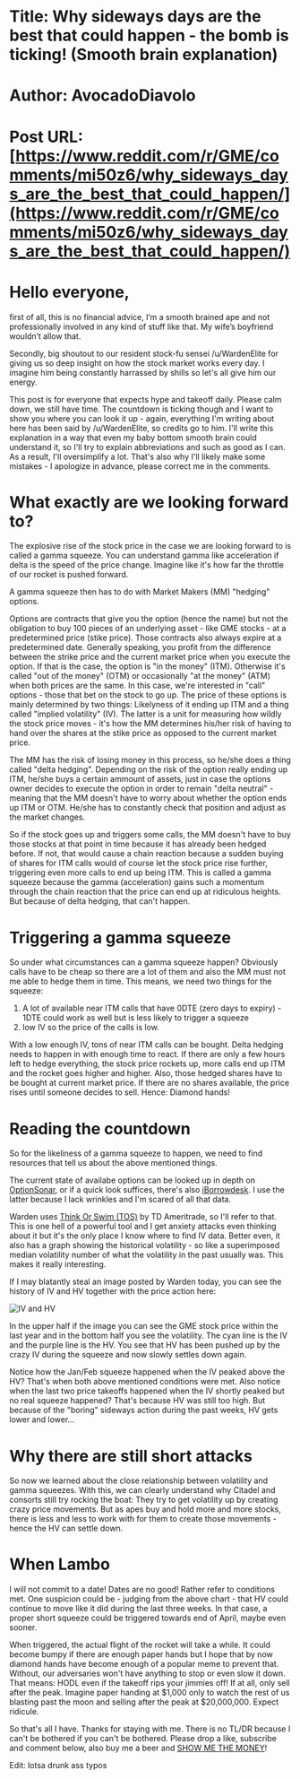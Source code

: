 # Title: Why sideways days are the best that could happen - the bomb is ticking! (Smooth brain explanation)
# Author: AvocadoDiavolo
# Post URL: [https://www.reddit.com/r/GME/comments/mi50z6/why_sideways_days_are_the_best_that_could_happen/](https://www.reddit.com/r/GME/comments/mi50z6/why_sideways_days_are_the_best_that_could_happen/)


# Hello everyone,

first of all, this is no financial advice, I’m a smooth brained ape and not professionally  involved in any kind of stuff like that. My wife’s  boyfriend wouldn’t  allow that.

Secondly, big shoutout to our resident stock-fu sensei /u/WardenElite for giving us so deep insight on how the stock market works every day. I imagine him being constantly harrassed by shills so let's all give him our energy.

This post is for everyone that expects hype and takeoff daily. Please calm down, we still have time. The countdown is ticking though and I want to show you where you can look it up - again, everything I'm writing about here has been said by /u/WardenElite, so credits go to him. I'll write this explanation in a way that even my baby bottom smooth brain could understand it, so I'll try to explain abbreviations and such as good as I can. As a result, I'll oversimplify a lot. That's also why I'll likely make some mistakes - I apologize in advance, please correct me in the comments.

# What exactly are we looking forward to?

The explosive rise of the stock price in the case we are looking forward to is called a gamma squeeze. You can understand gamma like acceleration if delta is the speed of the price change. Imagine like it's how far the throttle of our rocket is pushed forward.

A gamma squeeze then has to do with Market Makers (MM) "hedging" options.

Options are contracts that give you the option (hence the name) but not the obligation to buy 100 pieces of an underlying asset - like GME stocks - at a predetermined price (stike price). Those contracts also always expire at a predetermined date. Generally speaking, you profit from the difference between the strike price and the current market price when you execute the option. If that is the case, the option is "in the money" (ITM). Otherwise it's called "out of the money" (OTM) or occasionally "at the money" (ATM) when both prices are the same. In this case, we're interested in "call" options - those that bet on the stock to go up. The price of these options is mainly determined by two things: Likelyness of it ending up ITM and a thing called "implied volatility" (IV). The latter is a unit for measuring how wildly the stock price moves - it's how the MM determines his/her risk of having to hand over the shares at the stike price as opposed to the current market price.

The MM has the risk of losing money in this process, so he/she does a thing called "delta hedging". Depending on the risk of the option really ending up ITM, he/she buys a certain ammount of assets, just in case the options owner decides to execute the option in order to remain "delta neutral" - meaning that the MM doesn't have to worry about whether the option ends up ITM or OTM. He/she has to constantly check that position and adjust as the market changes.

So if the stock goes up and triggers some calls, the MM doesn't have to buy those stocks at that point in time because it has already been hedged before. If not, that would cause a chain reaction because a sudden buying of shares for ITM calls would of course let the stock price rise further, triggering even more calls to end up being ITM. This is called a gamma squeeze because the gamma (acceleration) gains such a momentum through the chain reaction that the price can end up at ridiculous heights. But because of delta hedging, that can't happen.

# Triggering a gamma squeeze

So under what circumstances can a gamma squeeze happen? Obviously calls have to be cheap so there are a lot of them and also the MM must not me able to hedge them in time. This means, we need two things for the squeeze:

1. A lot of available near ITM calls that have 0DTE (zero days to expiry) - 1DTE could work as well but is less likely to trigger a squeeze
2. low IV so the price of the calls is low.

With a low enough IV, tons of near ITM calls can be bought. Delta hedging needs to happen in with enough time to react. If there are only a few hours left to hedge everything, the stock price rockets up, more calls end up ITM and the rocket goes higher and higher. Also, those hedged shares have to be bought at current market price. If there are no shares available, the price rises until someone decides to sell. Hence: Diamond hands!

# Reading the countdown

So for the likeliness of a gamma squeeze to happen, we need to find resources that tell us about the above mentioned things.

The current state of availabe options can be looked up in depth on [OptionSonar](https://www.optionsonar.com/), or if a quick look suffices, there's also [iBorrowdesk](https://iborrowdesk.com/). I use the latter because I lack wrinkles and I'm scared of all that data.

Warden uses [Think Or Swim (TOS)](https://www.tdameritrade.com/tools-and-platforms/thinkorswim.page) by TD Ameritrade, so I'll refer to that. This is one hell of a powerful tool and I get anxiety attacks even thinking about it but it's the only place I know where to find IV data. Better even, it also has a graph showing the historical volatility - so like a superimposed median volatility number of what the volatility in the past usually was. This makes it really interesting.

If I may blatantly steal an image posted by Warden today, you can see the history of IV and HV together with the price action here:

![IV and HV](https://preview.redd.it/ukcekvi2imq61.png?width=2200&format=png&auto=webp&s=86d665911777da85059de27998449546e726b618)

In the upper half if the image you can see the GME stock price within the last year and in the bottom half you see the volatility. The cyan line is the IV and the purple line is the HV. You see that HV has been pushed up by the crazy IV during the squeeze and now slowly settles down again.

Notice how the Jan/Feb squeeze happened when the IV peaked above the HV? That's when both above mentioned conditions were met. Also notice when the last two price takeoffs happened when the IV shortly peaked but no real squeeze happened? That's because HV was still too high. But because of the "boring" sideways action during the past weeks, HV gets lower and lower...

# Why there are still short attacks

So now we learned about the close relationship between volatility and gamma squeezes. With this, we can clearly understand why Citadel and consorts still try rocking the boat: They try to get volatility up by creating crazy price movements. But as apes buy and hold more and more stocks, there is less and less to work with for them to create those movements - hence the HV can settle down.

# When Lambo

I will not commit to a date! Dates are no good! Rather refer to conditions met. One suspicion could be - judging from the above chart - that HV could continue to move like it did during the last three weeks. In that case, a proper short squeeze could be triggered towards end of April, maybe even sooner.

When triggered, the actual flight of the rocket will take a while. It could become bumpy if there are enough paper hands but I hope that by now diamond hands have become enough of a popular meme to prevent that. Without, our adversaries won't have anything to stop or even slow it down. That means: HODL even if the takeoff rips your jimmies off! If at all, only sell after the peak. Imagine paper handing at $1,000 only to watch the rest of us blasting past the moon and selling after the peak at $20,000,000. Expect ridicule.

So that's all I have. Thanks for staying with me. There is no TL/DR because I can't be bothered if you can't be bothered. Please drop a like, subscribe and comment below, also buy me a beer and [SHOW ME THE MONEY](https://i.giphy.com/media/3oEdv22bKDUluFKkxi/giphy.webp)!

Edit: lotsa drunk ass typos